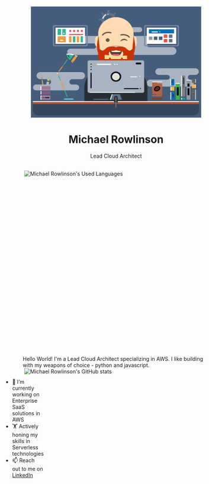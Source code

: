 <p align="center">
  <img width="460" height="300" src="./assets/me.png">
</p>
<h1 align="center">Michael Rowlinson</h1>
<p align="center">Lead Cloud Architect</p>
<br/>

<img align="right" width="500" height="500" src="https://github-readme-stats.vercel.app/api/top-langs/?username=rowlinsonmike&theme=dracula&layout=compact" alt="Michael Rowlinson's Used Languages">
Hello World! I'm a Lead Cloud Architect specializing in AWS. I like building with my weapons of choice - python and javascript.

<img align="right" width="500" height="500" src="https://github-readme-stats.vercel.app/api?username=rowlinsonmike&show_icons=true&theme=dracula&hide=prs,issues,contribs&count_private=true&hide_rank=true" alt="Michael Rowlinson's GitHub stats">
</p>



<div style="display:flex;flex-direction:column;justify-content:center;;align-items:center;">
<ul>
<li>🔭 I’m currently working on Enterprise SaaS solutions in AWS</li>
<li>🏋️ Actively honing my skills in Serverless technologies</li>
<li>📫 Reach out to me on <a href="https://www.linkedin.com/in/michaelrowlinson/" target="_blank">LinkedIn</a></li>
</ul>
</div>
<!--
**rowlinsonmike/rowlinsonmike** is a ✨ _special_ ✨ repository because its `README.md` (this file) appears on your GitHub profile.
-->


